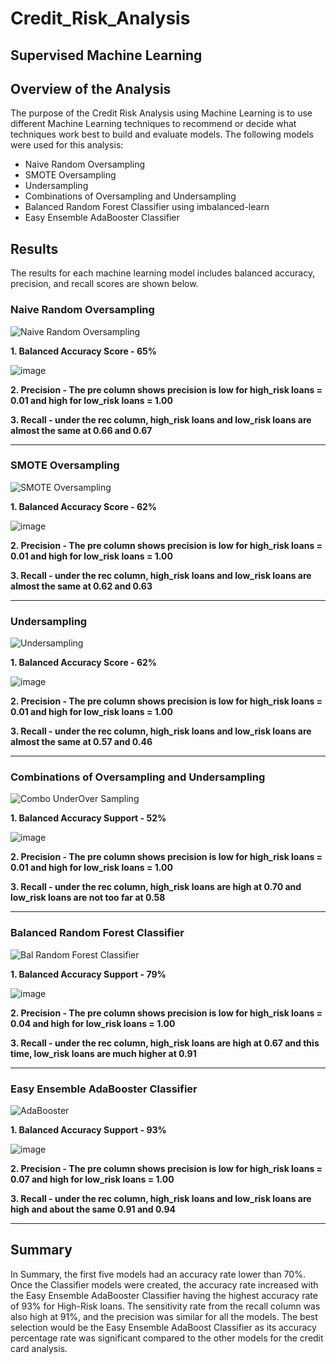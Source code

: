# Credit_Risk_Analysis

## Supervised Machine Learning

## Overview of the Analysis
The purpose of the Credit Risk Analysis using Machine Learning is to use different Machine Learning techniques to recommend or decide what techniques work best to build and evaluate models. The following models were used for this analysis: 

- Naive Random Oversampling
- SMOTE Oversampling
- Undersampling
- Combinations of Oversampling and Undersampling
- Balanced Random Forest Classifier using imbalanced-learn
- Easy Ensemble AdaBooster Classifier


## Results
The results for each machine learning model includes balanced accuracy, precision, and recall scores are shown below.  

### Naive Random Oversampling
![Naive Random Oversampling](https://user-images.githubusercontent.com/30300621/194776793-ea32ba59-28cf-49f9-85e9-a05620ee6e84.PNG)

**1. Balanced Accuracy Score - 65%** 

![image](https://user-images.githubusercontent.com/30300621/194776933-5235e9bb-7c36-4e46-a162-b711293cc781.png)

**2. Precision - The pre column shows precision is low for high_risk loans = 0.01
and high for low_risk loans = 1.00**

**3. Recall - under the rec column, high_risk loans and low_risk loans are almost the same at 0.66 and 0.67**
______________________________________________________________________________________________________________
### SMOTE Oversampling

![SMOTE Oversampling](https://user-images.githubusercontent.com/30300621/194777174-8e537ce0-7e1a-426d-9e49-a5c90b85a4c1.PNG)

**1. Balanced Accuracy Score - 62%**

![image](https://user-images.githubusercontent.com/30300621/194777412-ac2599a9-ccd4-4a04-84fb-ac9780994f21.png)

**2. Precision - The pre column shows precision is low for high_risk loans = 0.01
and high for low_risk loans = 1.00**

**3. Recall - under the rec column, high_risk loans and low_risk loans are almost the same at 0.62 and 0.63**
_______________________________________________________________________________________________________________
### Undersampling

![Undersampling](https://user-images.githubusercontent.com/30300621/194777182-91d59cdc-3d28-4cd5-8687-b47f23687d9c.PNG)

**1. Balanced Accuracy Score - 62%**

![image](https://user-images.githubusercontent.com/30300621/194777729-3381b3c5-2b85-48fd-8bf3-af0841c2e6da.png)

**2. Precision - The pre column shows precision is low for high_risk loans = 0.01
and high for low_risk loans = 1.00**

**3. Recall - under the rec column, high_risk loans and low_risk loans are almost the same at 0.57 and 0.46**
_______________________________________________________________________________________________________________
### Combinations of Oversampling and Undersampling

![Combo UnderOver Sampling](https://user-images.githubusercontent.com/30300621/194777196-79dc73d5-9d67-48c0-b18f-cb24b2408258.PNG)

**1. Balanced Accuracy Support - 52%**

![image](https://user-images.githubusercontent.com/30300621/194777809-17515aee-b642-4e54-be6b-f595159148a9.png)

**2. Precision - The pre column shows precision is low for high_risk loans = 0.01
and high for low_risk loans = 1.00**

**3. Recall - under the rec column, high_risk loans are high at 0.70 and low_risk loans are not too far at 0.58**
________________________________________________________________________________________________________________
### Balanced Random Forest Classifier

![Bal Random Forest Classifier](https://user-images.githubusercontent.com/30300621/194777315-5b40192b-e691-4d38-b8ba-f567cc47698f.PNG)

**1. Balanced Accuracy Support - 79%**

![image](https://user-images.githubusercontent.com/30300621/194778153-39cd4647-2235-44cc-9ce9-ede403f9af50.png)

**2. Precision - The pre column shows precision is low for high_risk loans = 0.04
and high for low_risk loans = 1.00**

**3. Recall - under the rec column, high_risk loans are high at 0.67 and this time, low_risk loans are much higher at 0.91**
_______________________________________________________________________________________________________________________
### Easy Ensemble AdaBooster Classifier

![AdaBooster](https://user-images.githubusercontent.com/30300621/194777330-9275b699-46c2-4d98-917c-847950283099.PNG)

**1. Balanced Accuracy Support - 93%**

![image](https://user-images.githubusercontent.com/30300621/194778220-b3d3b91e-e761-4d68-a08c-c42db4e0b8ba.png)

**2. Precision - The pre column shows precision is low for high_risk loans = 0.07
and high for low_risk loans = 1.00**

**3. Recall - under the rec column, high_risk loans and low_risk loans are high and about the same 0.91 and 0.94**
_______________________________________________________________________________________________________________________
## Summary
In Summary, the first five models had an accuracy rate lower than 70%. Once the Classifier models were created, the accuracy rate increased with the Easy Ensemble AdaBooster Classifier having the highest accuracy rate of 93% for High-Risk loans. The sensitivity rate from the recall column was also high at 91%, and the precision was similar for all the models. The best selection would be the Easy Ensemble AdaBoost Classifier as its accuracy percentage rate was significant compared to the other models for the credit card analysis. 
